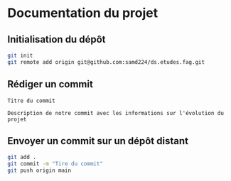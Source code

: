 # Documentation du projet

## Initialisation du dépôt

```bash
git init
git remote add origin git@github.com:samd224/ds.etudes.fag.git
```

## Rédiger un commit

```
Titre du commit

Description de notre commit avec les informations sur l'évolution du projet
```

## Envoyer un commit sur un dépôt distant

```bash
git add .
git commit -m "Tire du commit"
git push origin main
```